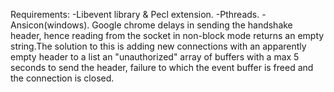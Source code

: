 Requirements:
   -Libevent library & Pecl extension.
   -Pthreads.
   -Ansicon(windows).
Google chrome delays in sending the handshake header, hence reading from the socket in non-block mode returns an empty string.The solution to this is adding new connections with an apparently empty header to a list an "unauthorized" array of buffers with a max 5 seconds to send the header, failure to which the event buffer is freed and the connection is closed.